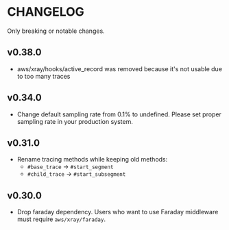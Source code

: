 # CHANGELOG
Only breaking or notable changes.

## v0.38.0
- aws/xray/hooks/active_record was removed because it's not usable due to too many traces

## v0.34.0
- Change default sampling rate from 0.1% to undefined. Please set proper sampling rate in your production system.

## v0.31.0
- Rename tracing methods while keeping old methods:
  - `#base_trace` -> `#start_segment`
  - `#child_trace` -> `#start_subsegment`

## v0.30.0
- Drop faraday dependency. Users who want to use Faraday middleware must require `aws/xray/faraday`.
